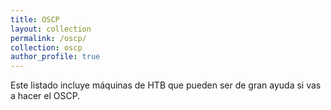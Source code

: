 ```yaml
---
title: OSCP
layout: collection
permalink: /oscp/
collection: oscp
author_profile: true
---
```


Este listado incluye máquinas de HTB que pueden ser de gran ayuda si vas a hacer el OSCP.